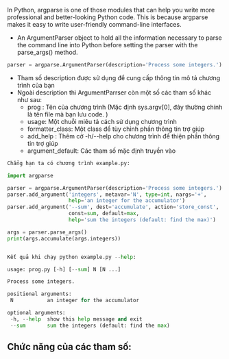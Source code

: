 In Python, argparse is one of those modules that can help you write more professional and better-looking Python code. This is because argparse makes it easy to write user-friendly command-line interfaces.
- An ArgumentParser object to hold all the information necessary to parse the command line into Python before setting the parser with the parse_args() method.

```python
parser = argparse.ArgumentParser(description='Process some integers.')
```
- Tham số description được sử dụng để cung cấp thông tin mô tả chương trình của bạn
- Ngoài description thì ArgumentParrser còn một số các tham số khác như sau:
  - prog : Tên của chương trình (Mặc định sys.argv[0], đây thường chính là tên file mà bạn lưu code. )
  - usage: Một chuỗi miêu tả cách sử dụng chương trình
  - formatter_class: Một class để tùy chỉnh phần thông tin trợ giúp
  - add_help : Thêm cờ -h/--help cho chương trình để thiện phần thông tin trợ giúp
  - argument_default: Các tham số mặc định truyền vào

```python
Chẳng hạn ta có chương trình example.py:

import argparse

parser = argparse.ArgumentParser(description='Process some integers.')
parser.add_argument('integers', metavar='N', type=int, nargs='+',
                    help='an integer for the accumulator')
parser.add_argument('--sum', dest='accumulate', action='store_const',
                    const=sum, default=max,
                    help='sum the integers (default: find the max)')

args = parser.parse_args()
print(args.accumulate(args.integers))


Kết quả khi chạy python example.py --help:

usage: prog.py [-h] [--sum] N [N ...]

Process some integers.

positional arguments:
 N           an integer for the accumulator

optional arguments:
 -h, --help  show this help message and exit
 --sum       sum the integers (default: find the max)

```

Chức năng của các tham số:
- 


















